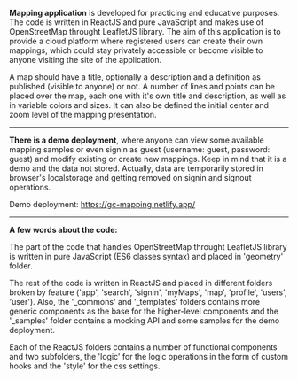 **Mapping application** is developed for practicing and educative purposes. The code is written in ReactJS and pure JavaScript and makes use of OpenStreetMap throught LeafletJS library. The aim of this application is to provide a cloud platform where registered users can create their own mappings, which could stay privately accessible or become visible to anyone visiting the site of the application.

A map should have a title, optionally a description and a definition as published (visible to anyone) or not. A number of lines and points can be placed over the map, each one with it's own title and description, as well as in variable colors and sizes. It can also be defined the initial center and zoom level of the mapping presentation.

---

**There is a demo deployment**, where anyone can view some available mapping samples or even signin as guest (username: guest, password: guest) and modify existing or create new mappings. Keep in mind that it is a demo and the data not stored. Actually, data are temporarily stored in browser's localstorage and getting removed on signin and signout operations. 

Demo deployment: https://gc-mapping.netlify.app/

---

**A few words about the code:** 

The part of the code that handles OpenStreetMap throught LeafletJS library is written in pure JavaScript (ES6 classes syntax) and placed in 'geometry' folder.

The rest of the code is written in ReactJS and placed in different folders broken by feature ('app', 'search', 'signin', 'myMaps', 'map', 'profile', 'users', 'user'). Also, the '_commons' and '_templates' folders contains more generic components as the base for the higher-level components and the '_samples' folder contains a mocking API and some samples for the demo deployment.

Each of the ReactJS folders contains a number of functional components and two subfolders, the 'logic' for the logic operations in the form of custom hooks and the 'style' for the css settings. 

